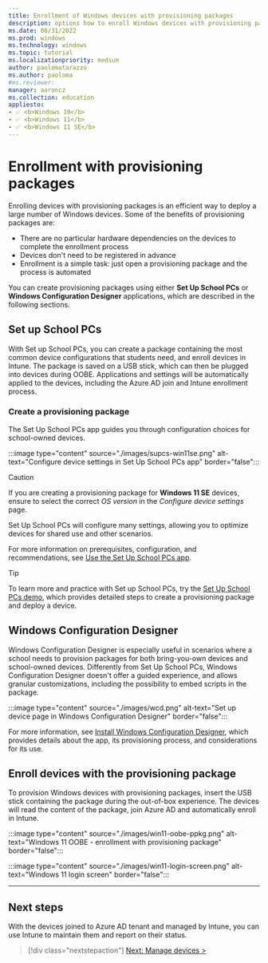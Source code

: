 ```yaml
---
title: Enrollment of Windows devices with provisioning packages
description: options how to enroll Windows devices with provisioning packages using SUSPCs and Windows Configuration Designer
ms.date: 08/31/2022
ms.prod: windows
ms.technology: windows
ms.topic: tutorial
ms.localizationpriority: medium
author: paolomatarazzo
ms.author: paoloma
#ms.reviewer: 
manager: aaroncz
ms.collection: education
appliesto:
- ✅ <b>Windows 10</b>
- ✅ <b>Windows 11</b>
- ✅ <b>Windows 11 SE</b>
---
```


# Enrollment with provisioning packages

Enrolling devices with provisioning packages is an efficient way to deploy a large number of Windows devices. Some of the benefits of provisioning packages are:

- There are no particular hardware dependencies on the devices to complete the enrollment process
- Devices don't need to be registered in advance
- Enrollment is a simple task: just open a provisioning package and the process is automated

You can create provisioning packages using either **Set Up School PCs** or **Windows Configuration Designer** applications, which are described in the following sections.

## Set up School PCs

With Set up School PCs, you can create a package containing the most common device configurations that students need, and enroll devices in Intune. The package is saved on a USB stick, which can then be plugged into devices during OOBE. Applications and settings will be automatically applied to the devices, including the Azure AD join and Intune enrollment process.

### Create a provisioning package

The Set Up School PCs app guides you through configuration choices for school-owned devices.

:::image type="content" source="./images/supcs-win11se.png" alt-text="Configure device settings in Set Up School PCs app" border="false":::

> [!CAUTION]
> If you are creating a provisioning package for **Windows 11 SE** devices, ensure to select the correct *OS version* in the *Configure device settings* page.

Set Up School PCs will configure many settings, allowing you to optimize devices for shared use and other scenarios.

For more information on prerequisites, configuration, and recommendations, see [Use the Set Up School PCs app][EDU-1].

> [!TIP]
> To learn more and practice with Set up School PCs, try the <a href="https://www.microsoft.com/en-us/education/interactive-demos/enroll-devices-at-scale" target="_blank"><u>Set Up School PCs demo</u></a>, which provides detailed steps to create a provisioning package and deploy a device.
## Windows Configuration Designer

Windows Configuration Designer is especially useful in scenarios where a school needs to provision packages for both bring-you-own devices and school-owned devices. Differently from Set Up School PCs, Windows Configuration Designer doesn't offer a guided experience, and allows granular customizations, including the possibility to embed scripts in the package.

:::image type="content" source="./images/wcd.png" alt-text="Set up device page in Windows Configuration Designer" border="false":::

For more information, see [Install Windows Configuration Designer][WIN-1], which provides details about the app, its provisioning process, and considerations for its use.

## Enroll devices with the provisioning package

To provision Windows devices with provisioning packages, insert the USB stick containing the package during the out-of-box experience. The devices will read the content of the package, join Azure AD and automatically enroll in Intune.

:::image type="content" source="./images/win11-oobe-ppkg.png" alt-text="Windows 11 OOBE - enrollment with provisioning package" border="false":::

:::image type="content" source="./images/win11-login-screen.png" alt-text="Windows 11 login screen" border="false":::

________________________________________________________
## Next steps

With the devices joined to Azure AD tenant and managed by Intune, you can use Intune to maintain them and report on their status.

> [!div class="nextstepaction"]
> [Next: Manage devices >](manage-overview.md)

<!-- Reference links in article -->

[EDU-1]: /education/windows/use-set-up-school-pcs-app

[WIN-1]: /windows/configuration/provisioning-packages/provisioning-install-icd